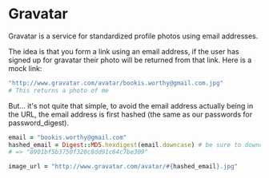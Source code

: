 # Gravatar

Gravatar is a service for standardized profile photos using email addresses.

The idea is that you form a link using an email address, if the user has signed up for gravatar their photo will be returned from that link. Here is a mock link:

```rb
"http://www.gravatar.com/avatar/bookis.worthy@gmail.com.jpg"
# This returns a photo of me
```

But... it's not quite that simple, to avoid the email address actually being in the URL, the email address is first hashed (the same as our passwords for password_digest).

```rb
email = "bookis.worthy@gmail.com"
hashed_email = Digest::MD5.hexdigest(email.downcase) # be sure to downcase, also any extra white space needs to be removed
# => "8901bf5b3750f320c8dd91c64c7be309"

image_url = "http://www.gravatar.com/avatar/#{hashed_email}.jpg"
```
